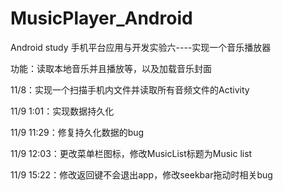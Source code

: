 # MusicPlayer_Android
Android study
手机平台应用与开发实验六----实现一个音乐播放器

功能：读取本地音乐并且播放等，以及加载音乐封面

11/8：实现一个扫描手机内文件并读取所有音频文件的Activity

11/9 1:01：实现数据持久化

11/9 11:29：修复持久化数据的bug

11/9 12:03：更改菜单栏图标，修改MusicList标题为Music list

11/9 15:22：修改返回键不会退出app，修改seekbar拖动时相关bug
